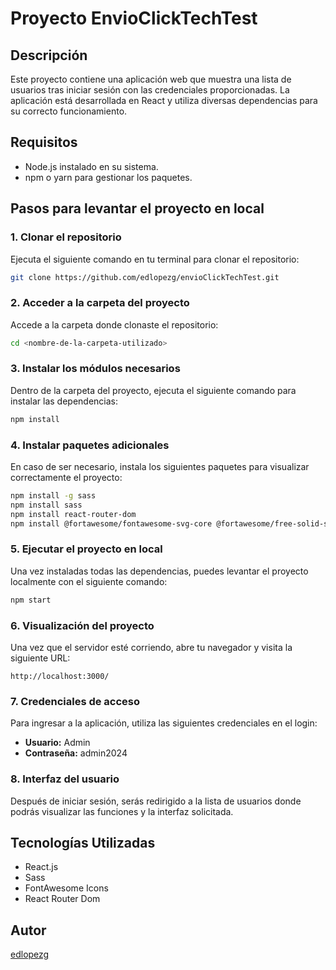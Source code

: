 # Proyecto EnvioClickTechTest

## Descripción
Este proyecto contiene una aplicación web que muestra una lista de usuarios tras iniciar sesión con las credenciales proporcionadas. La aplicación está desarrollada en React y utiliza diversas dependencias para su correcto funcionamiento.

## Requisitos
- Node.js instalado en su sistema.
- npm o yarn para gestionar los paquetes.

## Pasos para levantar el proyecto en local

### 1. Clonar el repositorio
Ejecuta el siguiente comando en tu terminal para clonar el repositorio:

```bash
git clone https://github.com/edlopezg/envioClickTechTest.git
```

### 2. Acceder a la carpeta del proyecto
Accede a la carpeta donde clonaste el repositorio:

```bash
cd <nombre-de-la-carpeta-utilizado>
```

### 3. Instalar los módulos necesarios
Dentro de la carpeta del proyecto, ejecuta el siguiente comando para instalar las dependencias:

```bash
npm install
```

### 4. Instalar paquetes adicionales
En caso de ser necesario, instala los siguientes paquetes para visualizar correctamente el proyecto:

```bash
npm install -g sass
npm install sass
npm install react-router-dom
npm install @fortawesome/fontawesome-svg-core @fortawesome/free-solid-svg-icons @fortawesome/react-fontawesome
```

### 5. Ejecutar el proyecto en local
Una vez instaladas todas las dependencias, puedes levantar el proyecto localmente con el siguiente comando:

```bash
npm start
```

### 6. Visualización del proyecto
Una vez que el servidor esté corriendo, abre tu navegador y visita la siguiente URL:

```
http://localhost:3000/
```

### 7. Credenciales de acceso
Para ingresar a la aplicación, utiliza las siguientes credenciales en el login:

- **Usuario:** Admin
- **Contraseña:** admin2024

### 8. Interfaz del usuario
Después de iniciar sesión, serás redirigido a la lista de usuarios donde podrás visualizar las funciones y la interfaz solicitada.

## Tecnologías Utilizadas
- React.js
- Sass
- FontAwesome Icons
- React Router Dom

## Autor
[edlopezg](https://github.com/edlopezg)
